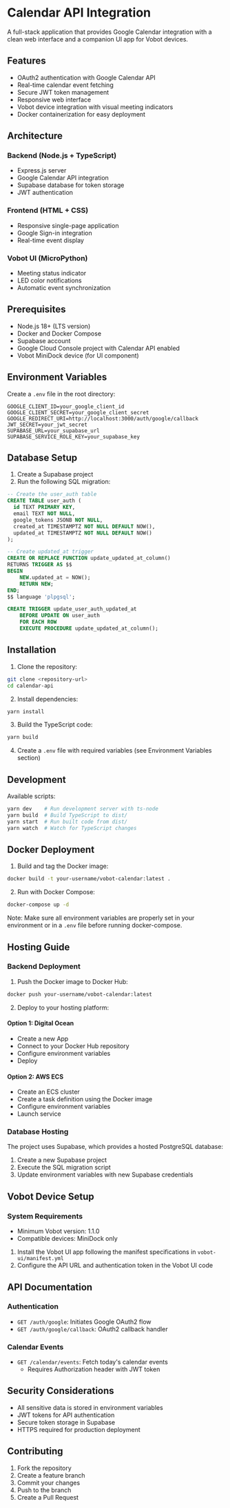 # Calendar API Integration

A full-stack application that provides Google Calendar integration with a clean web interface and a companion UI app for Vobot devices.

## Features

- OAuth2 authentication with Google Calendar API
- Real-time calendar event fetching
- Secure JWT token management
- Responsive web interface
- Vobot device integration with visual meeting indicators
- Docker containerization for easy deployment

## Architecture

### Backend (Node.js + TypeScript)
- Express.js server
- Google Calendar API integration
- Supabase database for token storage
- JWT authentication

### Frontend (HTML + CSS)
- Responsive single-page application
- Google Sign-in integration
- Real-time event display

### Vobot UI (MicroPython)
- Meeting status indicator
- LED color notifications
- Automatic event synchronization

## Prerequisites

- Node.js 18+ (LTS version)
- Docker and Docker Compose
- Supabase account
- Google Cloud Console project with Calendar API enabled
- Vobot MiniDock device (for UI component)

## Environment Variables

Create a `.env` file in the root directory:

```env
GOOGLE_CLIENT_ID=your_google_client_id
GOOGLE_CLIENT_SECRET=your_google_client_secret
GOOGLE_REDIRECT_URI=http://localhost:3000/auth/google/callback
JWT_SECRET=your_jwt_secret
SUPABASE_URL=your_supabase_url
SUPABASE_SERVICE_ROLE_KEY=your_supabase_key
```

## Database Setup

1. Create a Supabase project
2. Run the following SQL migration:

```sql
-- Create the user_auth table
CREATE TABLE user_auth (
  id TEXT PRIMARY KEY,
  email TEXT NOT NULL,
  google_tokens JSONB NOT NULL,
  created_at TIMESTAMPTZ NOT NULL DEFAULT NOW(),
  updated_at TIMESTAMPTZ NOT NULL DEFAULT NOW()
);

-- Create updated_at trigger
CREATE OR REPLACE FUNCTION update_updated_at_column()
RETURNS TRIGGER AS $$
BEGIN
    NEW.updated_at = NOW();
    RETURN NEW;
END;
$$ language 'plpgsql';

CREATE TRIGGER update_user_auth_updated_at
    BEFORE UPDATE ON user_auth
    FOR EACH ROW
    EXECUTE PROCEDURE update_updated_at_column();
```

## Installation

1. Clone the repository:
```bash
git clone <repository-url>
cd calendar-api
```

2. Install dependencies:
```bash
yarn install
```

3. Build the TypeScript code:
```bash
yarn build
```

4. Create a `.env` file with required variables (see Environment Variables section)

## Development

Available scripts:
```bash
yarn dev    # Run development server with ts-node
yarn build  # Build TypeScript to dist/
yarn start  # Run built code from dist/
yarn watch  # Watch for TypeScript changes
```

## Docker Deployment

1. Build and tag the Docker image:
```bash
docker build -t your-username/vobot-calendar:latest .
```

2. Run with Docker Compose:
```bash
docker-compose up -d
```

Note: Make sure all environment variables are properly set in your environment or in a `.env` file before running docker-compose.

## Hosting Guide

### Backend Deployment

1. Push the Docker image to Docker Hub:
```bash
docker push your-username/vobot-calendar:latest
```

2. Deploy to your hosting platform:

#### Option 1: Digital Ocean
- Create a new App
- Connect to your Docker Hub repository
- Configure environment variables
- Deploy

#### Option 2: AWS ECS
- Create an ECS cluster
- Create a task definition using the Docker image
- Configure environment variables
- Launch service

### Database Hosting

The project uses Supabase, which provides a hosted PostgreSQL database:

1. Create a new Supabase project
2. Execute the SQL migration script
3. Update environment variables with new Supabase credentials

## Vobot Device Setup

### System Requirements
- Minimum Vobot version: 1.1.0
- Compatible devices: MiniDock only

1. Install the Vobot UI app following the manifest specifications in `vobot-ui/manifest.yml`
2. Configure the API URL and authentication token in the Vobot UI code

## API Documentation

### Authentication
- `GET /auth/google`: Initiates Google OAuth2 flow
- `GET /auth/google/callback`: OAuth2 callback handler

### Calendar Events
- `GET /calendar/events`: Fetch today's calendar events
  - Requires Authorization header with JWT token

## Security Considerations

- All sensitive data is stored in environment variables
- JWT tokens for API authentication
- Secure token storage in Supabase
- HTTPS required for production deployment

## Contributing

1. Fork the repository
2. Create a feature branch
3. Commit your changes
4. Push to the branch
5. Create a Pull Request
